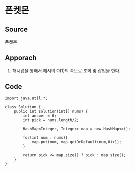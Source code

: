 # 폰켓몬

## Source

[폰켓몬](https://school.programmers.co.kr/learn/courses/30/lessons/1845)

## Apporach

1. 해시맵을 통해서 해시의 O(1)의 속도로 조회 및 삽입을 한다.

## Code

    import java.util.*;

    class Solution {
        public int solution(int[] nums) {
            int answer = 0;
            int pick = nums.length/2;

            HashMap<Integer, Integer> map = new HashMap<>();

            for(int num : nums){
                map.put(num, map.getOrDefault(num,0)+1);
            }

            return pick <= map.size() ? pick : map.size();
        }
    }
